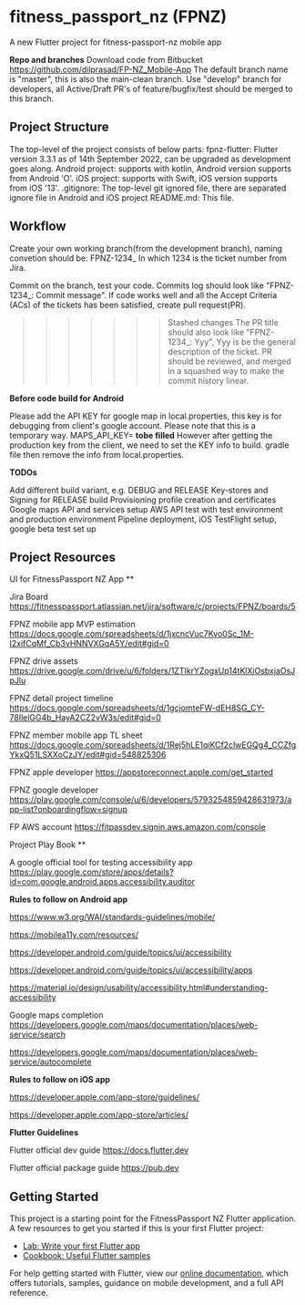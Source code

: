 # fitness_passport_nz (FPNZ)

A new Flutter project for fitness-passport-nz mobile app

**Repo and branches**
Download code from Bitbucket https://github.com/dilprasad/FP-NZ_Mobile-App
The default branch name is "master", this is also the main-clean branch. 
Use "develop" branch for developers, all Active/Draft PR's of feature/bugfix/test should be merged to this branch.


## Project Structure

The top-level of the project consists of below parts:
fpnz-flutter: Flutter version 3.3.1 as of 14th September 2022, can be upgraded as development goes along.
Android project: supports with kotlin, Android version supports from Android 'O'.
iOS project: supports with Swift, iOS version supports from iOS '13'.
.gitignore: The top-level git ignored file, there are separated ignore file in Android and iOS project
README.md: This file.


## Workflow

Create your own working branch(from the development branch), naming convetion should be:
FPNZ-1234_<task-title>
In which 1234 is the ticket number from Jira.

Commit on the branch, test your code. Commits log should look like "FPNZ-1234_<task title>: Commit message".
If code works well and all the Accept Criteria (ACs) of the tickets has been satisfied, create pull request(PR).
>>>>>>> Stashed changes
The PR title should also look like "FPNZ-1234_<task title>: Yyy", Yyy is be the general description of the ticket.
PR should be reviewed, and merged in a squashed way to make the commit history linear.


**Before code build for Android**

Please add the API KEY for google map in local.properties, this key is for debugging from client's google account.
Please note that this is a temporary way.
MAPS_API_KEY= **tobe filled**
However after getting the production key from the client, we need to set the KEY info to build.
gradle file then remove the info from local.properties.


**TODOs**
  
Add different build variant, e.g. DEBUG and RELEASE
Key-stores and Signing for RELEASE build
Provisioning profile creation and certificates
Google maps API and services setup
AWS API test with test environment and production environment
Pipeline deployment, iOS TestFlight setup, google beta test set up


## Project Resources

UI for FitnessPassport NZ App **

Jira Board https://fitnesspassport.atlassian.net/jira/software/c/projects/FPNZ/boards/5

FPNZ mobile app MVP estimation https://docs.google.com/spreadsheets/d/1jxcncVuc7Kvo0Sc_1M-I2xifCqMf_Cb3vHNNVXGqA5Y/edit#gid=0

FPNZ drive assets https://drive.google.com/drive/u/6/folders/1ZTIkrYZogxUp14tKlXiOsbxjaOsJpJlu

FPNZ detail project timeline https://docs.google.com/spreadsheets/d/1gcjomteFW-dEH8SG_CY-78IlelGG4b_HayA2CZ2vW3s/edit#gid=0

FPNZ member mobile app TL sheet https://docs.google.com/spreadsheets/d/1Rej5hLE1qiKCf2clwEGQg4_CCZfgYkxQ51LSXXoCzJY/edit#gid=548825306

FPNZ apple developer https://appstoreconnect.apple.com/get_started

FPNZ google developer https://play.google.com/console/u/6/developers/5793254859428631973/app-list?onboardingflow=signup

FP AWS account https://fitpassdev.signin.aws.amazon.com/console

Project Play Book **

A google official tool for testing accessibility app https://play.google.com/store/apps/details?id=com.google.android.apps.accessibility.auditor

**Rules to follow on Android app**

https://www.w3.org/WAI/standards-guidelines/mobile/

https://mobilea11y.com/resources/

https://developer.android.com/guide/topics/ui/accessibility

https://developer.android.com/guide/topics/ui/accessibility/apps

https://material.io/design/usability/accessibility.html#understanding-accessibility

Google maps completion https://developers.google.com/maps/documentation/places/web-service/search 

https://developers.google.com/maps/documentation/places/web-service/autocomplete

**Rules to follow on iOS app**

https://developer.apple.com/app-store/guidelines/

https://developer.apple.com/app-store/articles/

**Flutter Guidelines**

Flutter official dev guide https://docs.flutter.dev

Flutter official package guide https://pub.dev

## Getting Started

This project is a starting point for the FitnessPassport NZ Flutter application.
A few resources to get you started if this is your first Flutter project:
- [Lab: Write your first Flutter app](https://flutter.dev/docs/get-started/codelab)
- [Cookbook: Useful Flutter samples](https://flutter.dev/docs/cookbook)

For help getting started with Flutter, view our
[online documentation](https://flutter.dev/docs), which offers tutorials,
samples, guidance on mobile development, and a full API reference.
